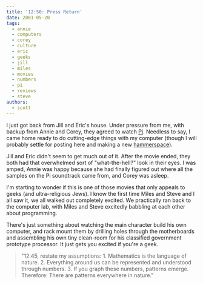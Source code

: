 ```yaml
---
title: '12:50: Press Return'
date: 2001-05-20
tags:
  - annie
  - computers
  - corey
  - culture
  - eric
  - geeks
  - jill
  - miles
  - movies
  - numbers
  - pi
  - reviews
  - steve
authors:
  - scott
---
```


I just got back from Jill and Eric's house. Under pressure from me, with backup from Annie and Corey, they agreed to watch [Pi](http://www.pithemovie.com/). Needless to say, I came home ready to do cutting-edge things with my computer (though I will probably settle for posting here and making a new [hammerspace](https://archives.spaceninja.com/hammerspace/v2/)).

Jill and Eric didn't seem to get much out of it. After the movie ended, they both had that overwhelmed sort of "what-the-hell?" look in their eyes. I was amped, Annie was happy because she had finally figured out where all the samples on the Pi soundtrack came from, and Corey was asleep.

I'm starting to wonder if this is one of those movies that only appeals to geeks (and ultra-religious Jews). I know the first time Miles and Steve and I all saw it, we all walked out completely excited. We practically ran back to the computer lab, with Miles and Steve excitedly babbling at each other about programming.

There's just something about watching the main character build his own computer, and rack mount them by drilling holes through the motherboards and assembling his own tiny clean-room for his classified government prototype processor. It just gets you excited if you're a geek.

> "12:45, restate my assumptions: 1. Mathematics is the language of nature. 2. Everything around us can be represented and understood through numbers. 3. If you graph these numbers, patterns emerge. Therefore: There are patterns everywhere in nature."
